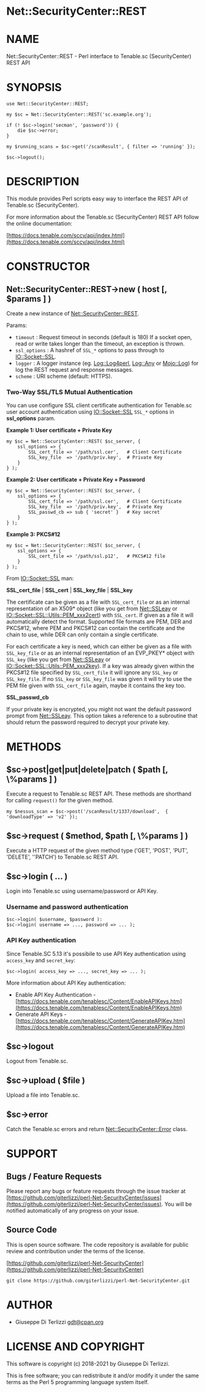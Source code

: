 # Net::SecurityCenter::REST
# NAME

Net::SecurityCenter::REST - Perl interface to Tenable.sc (SecurityCenter) REST API

# SYNOPSIS

    use Net::SecurityCenter::REST;

    my $sc = Net::SecurityCenter::REST('sc.example.org');

    if (! $sc->login('secman', 'password')) {
        die $sc->error;
    }

    my $running_scans = $sc->get('/scanResult', { filter => 'running' });

    $sc->logout();

# DESCRIPTION

This module provides Perl scripts easy way to interface the REST API of Tenable.sc
(SecurityCenter).

For more information about the Tenable.sc (SecurityCenter) REST API follow the online documentation:

[https://docs.tenable.com/sccv/api/index.html](https://docs.tenable.com/sccv/api/index.html)

# CONSTRUCTOR

## Net::SecurityCenter::REST->new ( host \[, $params \] )

Create a new instance of [Net::SecurityCenter::REST](https://metacpan.org/pod/Net%3A%3ASecurityCenter%3A%3AREST).

Params:

- `timeout` : Request timeout in seconds (default is 180) If a socket open,
read or write takes longer than the timeout, an exception is thrown.
- `ssl_options` : A hashref of `SSL_*` options to pass through to [IO::Socket::SSL](https://metacpan.org/pod/IO%3A%3ASocket%3A%3ASSL).
- `logger` : A logger instance (eg. [Log::Log4perl](https://metacpan.org/pod/Log%3A%3ALog4perl), [Log::Any](https://metacpan.org/pod/Log%3A%3AAny) or [Mojo::Log](https://metacpan.org/pod/Mojo%3A%3ALog))
for log the REST request and response messages.
- `scheme` : URI scheme (default: HTTPS).

### Two-Way SSL/TLS Mutual Authentication

You can use configure SSL client certificate authentication for Tenable.sc user
account authentication using [IO::Socket::SSL](https://metacpan.org/pod/IO%3A%3ASocket%3A%3ASSL) `SSL_*` options in
**ssl\_options** param.

**Example 1: User certificate + Private Key**

    my $sc = Net::SecurityCenter::REST( $sc_server, {
        ssl_options => {
            SSL_cert_file => '/path/ssl.cer',   # Client Certificate
            SSL_key_file  => '/path/priv.key',  # Private Key
        }
    } );

**Example 2: User certificate + Private Key + Password**

    my $sc = Net::SecurityCenter::REST( $sc_server, {
        ssl_options => {
            SSL_cert_file => '/path/ssl.cer',   # Client Certificate
            SSL_key_file  => '/path/priv.key',  # Private Key
            SSL_passwd_cb => sub { 'secret' }   # Key secret
        }
    } );

**Example 3: PKCS#12**

    my $sc = Net::SecurityCenter::REST( $sc_server, {
        ssl_options => {
            SSL_cert_file => '/path/ssl.p12',   # PKCS#12 file
        }
    } );

From [IO::Socket::SSL](https://metacpan.org/pod/IO%3A%3ASocket%3A%3ASSL) man:

**SSL\_cert\_file** | **SSL\_cert** | **SSL\_key\_file** | **SSL\_key**

The certificate can be given as a file with `SSL_cert_file` or as an internal
representation of an X509\* object (like you get from [Net::SSLeay](https://metacpan.org/pod/Net%3A%3ASSLeay) or
[IO::Socket::SSL::Utils::PEM\_xxx2cert](https://metacpan.org/pod/IO%3A%3ASocket%3A%3ASSL%3A%3AUtils%3A%3APEM_xxx2cert)) with `SSL_cert`. If given as a file it
will automatically detect the format. Supported file formats are PEM, DER and
PKCS#12, where PEM and PKCS#12 can contain the certificate and the chain to use,
while DER can only contain a single certificate.

For each certificate a key is need, which can either be given as a file with
`SSL_key_file` or as an internal representation of an EVP\_PKEY\* object with
`SSL_key` (like you get from [Net::SSLeay](https://metacpan.org/pod/Net%3A%3ASSLeay) or [IO::Socket::SSL::Utils::PEM\_xxx2key](https://metacpan.org/pod/IO%3A%3ASocket%3A%3ASSL%3A%3AUtils%3A%3APEM_xxx2key)).
If a key was already given within the PKCS#12 file specified by `SSL_cert_file`
it will ignore any `SSL_key` or `SSL_key_file`. If no `SSL_key` or
`SSL_key_file` was given it will try to use the PEM file given with
`SSL_cert_file` again, maybe it contains the key too.

**SSL\_passwd\_cb**

If your private key is encrypted, you might not want the default password prompt
from [Net::SSLeay](https://metacpan.org/pod/Net%3A%3ASSLeay). This option takes a reference to a subroutine that should
return the password required to decrypt your private key.

# METHODS

## $sc->post|get|put|delete|patch ( $path \[, \\%params \] )

Execute a request to Tenable.sc REST API. These methods are shorthand for
calling `request()` for the given method.

    my $nessus_scan = $sc->post('/scanResult/1337/download',  { 'downloadType' => 'v2' });

## $sc->request ( $method, $path \[, \\%params \] )

Execute a HTTP request of the given method type ('GET', 'POST', 'PUT', 'DELETE',
''PATCH') to Tenable.sc REST API.

## $sc->login ( ... )

Login into Tenable.sc using username/password or API Key.

### Username and password authentication

    $sc->login( $username, $password ):
    $sc->login( username => ..., password => ... );

### API Key authentication

Since Tenable.SC 5.13 it's possibile to use API Key authentication using `access_key`
and `secret_key`:

    $sc->login( access_key => ..., secret_key => ... );

More information about API Key authentication:

- Enable API Key Authentication - [https://docs.tenable.com/tenablesc/Content/EnableAPIKeys.htm](https://docs.tenable.com/tenablesc/Content/EnableAPIKeys.htm)
- Generate API Keys - [https://docs.tenable.com/tenablesc/Content/GenerateAPIKey.htm](https://docs.tenable.com/tenablesc/Content/GenerateAPIKey.htm)

## $sc->logout

Logout from Tenable.sc.

## $sc->upload ( $file )

Upload a file into Tenable.sc.

## $sc->error

Catch the Tenable.sc errors and return [Net::SecurityCenter::Error](https://metacpan.org/pod/Net%3A%3ASecurityCenter%3A%3AError) class.

# SUPPORT

## Bugs / Feature Requests

Please report any bugs or feature requests through the issue tracker
at [https://github.com/giterlizzi/perl-Net-SecurityCenter/issues](https://github.com/giterlizzi/perl-Net-SecurityCenter/issues).
You will be notified automatically of any progress on your issue.

## Source Code

This is open source software.  The code repository is available for
public review and contribution under the terms of the license.

[https://github.com/giterlizzi/perl-Net-SecurityCenter](https://github.com/giterlizzi/perl-Net-SecurityCenter)

    git clone https://github.com/giterlizzi/perl-Net-SecurityCenter.git

# AUTHOR

- Giuseppe Di Terlizzi <gdt@cpan.org>

# LICENSE AND COPYRIGHT

This software is copyright (c) 2018-2021 by Giuseppe Di Terlizzi.

This is free software; you can redistribute it and/or modify it under
the same terms as the Perl 5 programming language system itself.
